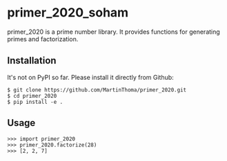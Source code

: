 # primer_2020_soham

primer_2020 is a prime number library. It provides functions
for generating primes and factorization.

## Installation

It's not on PyPI so far. Please install it directly from Github:

```
$ git clone https://github.com/MartinThoma/primer_2020.git
$ cd primer_2020
$ pip install -e .
```

## Usage

```
>>> import primer_2020
>>> primer_2020.factorize(28)
>>> [2, 2, 7]
```
